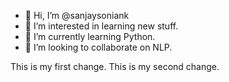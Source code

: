 - 👋 Hi, I’m @sanjaysoniank
- 👀 I’m interested in learning new stuff.
- 🌱 I’m currently learning Python.
- 💞️ I’m looking to collaborate on NLP.

This is my first change.
This is my second change.
<!---
sanjaysoniank/sanjaysoniank is a ✨ special ✨ repository because its `README.md` (this file) appears on your GitHub profile.
You can click the Preview link to take a look at your changes.
--->
